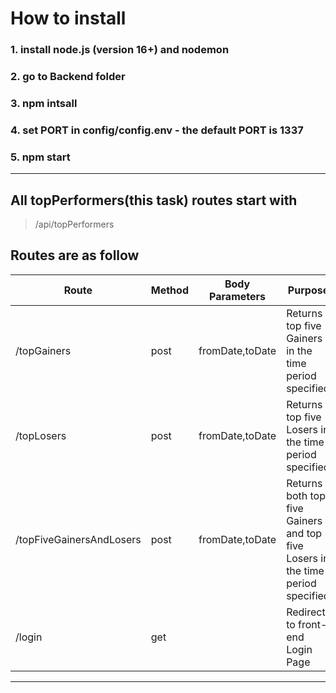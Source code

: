 # How to install
### 1. install node.js (version 16+) and nodemon
### 2. go to Backend folder
### 3. npm intsall
### 4. set PORT in config/config.env - the default PORT is 1337
### 5. npm start
---

## All topPerformers(this task) routes start with
> /api/topPerformers

## Routes are as follow

|Route|Method|Body Parameters|Purpose|
|-----|------|---------------|-------|
|/topGainers|post|fromDate,toDate|Returns top five Gainers in the time period specified|
|/topLosers|post|fromDate,toDate|Returns top five Losers in the time period specified|
|/topFiveGainersAndLosers|post|fromDate,toDate|Returns both top five Gainers and top five Losers in the time period specified|
|/login|get| |Redirects to front-end Login Page|
---